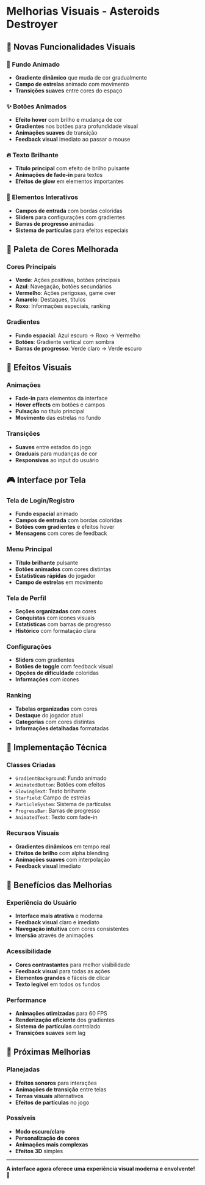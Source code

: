 # Melhorias Visuais - Asteroids Destroyer

## 🎨 Novas Funcionalidades Visuais

### 🌟 Fundo Animado
- **Gradiente dinâmico** que muda de cor gradualmente
- **Campo de estrelas** animado com movimento
- **Transições suaves** entre cores do espaço

### ✨ Botões Animados
- **Efeito hover** com brilho e mudança de cor
- **Gradientes** nos botões para profundidade visual
- **Animações suaves** de transição
- **Feedback visual** imediato ao passar o mouse

### 🔥 Texto Brilhante
- **Título principal** com efeito de brilho pulsante
- **Animações de fade-in** para textos
- **Efeitos de glow** em elementos importantes

### 🎯 Elementos Interativos
- **Campos de entrada** com bordas coloridas
- **Sliders** para configurações com gradientes
- **Barras de progresso** animadas
- **Sistema de partículas** para efeitos especiais

## 🎨 Paleta de Cores Melhorada

### Cores Principais
- **Verde**: Ações positivas, botões principais
- **Azul**: Navegação, botões secundários
- **Vermelho**: Ações perigosas, game over
- **Amarelo**: Destaques, títulos
- **Roxo**: Informações especiais, ranking

### Gradientes
- **Fundo espacial**: Azul escuro → Roxo → Vermelho
- **Botões**: Gradiente vertical com sombra
- **Barras de progresso**: Verde claro → Verde escuro

## 🌟 Efeitos Visuais

### Animações
- **Fade-in** para elementos da interface
- **Hover effects** em botões e campos
- **Pulsação** no título principal
- **Movimento** das estrelas no fundo

### Transições
- **Suaves** entre estados do jogo
- **Graduais** para mudanças de cor
- **Responsivas** ao input do usuário

## 🎮 Interface por Tela

### Tela de Login/Registro
- **Fundo espacial** animado
- **Campos de entrada** com bordas coloridas
- **Botões com gradientes** e efeitos hover
- **Mensagens** com cores de feedback

### Menu Principal
- **Título brilhante** pulsante
- **Botões animados** com cores distintas
- **Estatísticas rápidas** do jogador
- **Campo de estrelas** em movimento

### Tela de Perfil
- **Seções organizadas** com cores
- **Conquistas** com ícones visuais
- **Estatísticas** com barras de progresso
- **Histórico** com formatação clara

### Configurações
- **Sliders** com gradientes
- **Botões de toggle** com feedback visual
- **Opções de dificuldade** coloridas
- **Informações** com ícones

### Ranking
- **Tabelas organizadas** com cores
- **Destaque** do jogador atual
- **Categorias** com cores distintas
- **Informações detalhadas** formatadas

## 🔧 Implementação Técnica

### Classes Criadas
- `GradientBackground`: Fundo animado
- `AnimatedButton`: Botões com efeitos
- `GlowingText`: Texto brilhante
- `StarField`: Campo de estrelas
- `ParticleSystem`: Sistema de partículas
- `ProgressBar`: Barras de progresso
- `AnimatedText`: Texto com fade-in

### Recursos Visuais
- **Gradientes dinâmicos** em tempo real
- **Efeitos de brilho** com alpha blending
- **Animações suaves** com interpolação
- **Feedback visual** imediato

## 🎯 Benefícios das Melhorias

### Experiência do Usuário
- **Interface mais atrativa** e moderna
- **Feedback visual** claro e imediato
- **Navegação intuitiva** com cores consistentes
- **Imersão** através de animações

### Acessibilidade
- **Cores contrastantes** para melhor visibilidade
- **Feedback visual** para todas as ações
- **Elementos grandes** e fáceis de clicar
- **Texto legível** em todos os fundos

### Performance
- **Animações otimizadas** para 60 FPS
- **Renderização eficiente** dos gradientes
- **Sistema de partículas** controlado
- **Transições suaves** sem lag

## 🚀 Próximas Melhorias

### Planejadas
- **Efeitos sonoros** para interações
- **Animações de transição** entre telas
- **Temas visuais** alternativos
- **Efeitos de partículas** no jogo

### Possíveis
- **Modo escuro/claro**
- **Personalização de cores**
- **Animações mais complexas**
- **Efeitos 3D** simples

---

**A interface agora oferece uma experiência visual moderna e envolvente! 🌟** 